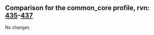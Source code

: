 ## Comparison for the common_core profile, rvn: [435](https://github.com/PRO100KatYT/FortniteProfileRevisions/tree/main/profiles/common_core/435%20common_core.json)-[437](https://github.com/PRO100KatYT/FortniteProfileRevisions/tree/main/profiles/common_core/437%20common_core.json)

No changes
